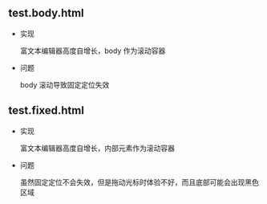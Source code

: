 ## test.body.html

- 实现

    富文本编辑器高度自增长，body 作为滚动容器


- 问题

    body 滚动导致固定定位失效

## test.fixed.html

- 实现

    富文本编辑器高度自增长，内部元素作为滚动容器

- 问题

    虽然固定定位不会失效，但是拖动光标时体验不好，而且底部可能会出现黑色区域
